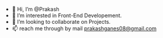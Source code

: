 - 👋 Hi, I’m @Prakash
- 👀 I’m interested in Front-End Developement.
- 💞️ I’m looking to collaborate on Projects.
- 📫 reach me through by mail prakashganes08@gmail.com

<!---
Prakash-zyzz/Prakash-zyzz is a ✨ special ✨ repository because its `README.md` (this file) appears on your GitHub profile.
You can click the Preview link to take a look at your changes.
--->
